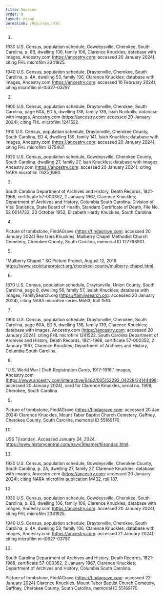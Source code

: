 ```yaml
---
title: Sources
order: 9
layout: essay
permalink: /9sources.html
---
```


1.

1930 U.S. Census, population schedule, Gowdeysville, Cherokee, South Carolina, p. 6B, dwelling 106, family 106, Clarence Knuckles; database with images, Ancestry.com (https://ancestry.com: accessed 20 January 2024); citing FHL microfilm 2341925. 

1940 U.S. Census, population schedule, Draytonville, Cherokee, South Carolina, p. 4A, dwelling 53, family 106, Clarence Knuckles; database with images, Ancestry.com (https://ancestry.com: accessed 10 February 2024); citing microfilm m-t0627-03797.

2.

1900 U.S. Census, population schedule, Draytonville, Cherokee, South Carolina, page 60A, ED 5, dwelling 138, family 139, Isiah Nuckolls; database with images, Ancestry.com (https://ancestry.com: accessed 20 January 2024); citing FHL microfilm 1241522. 

1910 U.S. Census, population schedule, Draytonville, Cherokee County, South Carolina, ED 4, dwelling 139, family 141, Isiah Knuckles; database with images, Ancestry.com (https://ancestry.com: accessed 20 January 2024); citing FHL microfilm 1375467. 

1920 U.S. Census, population schedule, Gowdeysville, Cherokee County, South Carolina, dwelling 27, family 27, Isah Knuckles; database with images, Ancestry.com (https://ancestry.com: accessed 20 January 2024); citing NARA microfilm T625_1690.

3.

South Carolina Department of Archives and History, Death Records, 1821-1968, certificate 57-000352, 2 January 1967, Clarence Knuckles; Department of Archives and History, Columbia South Carolina. Division of Vital Statistics, State Board of Health, Standard Certificate of Death, File No. 52 0014732, 23 October 1952, Elizabeth Hardy Knuckles, South Carolina.

4.

Picture of tombstone, FindAGrave (https://findagrave.com: accessed 20 January 2024) Rev Iziea Knuckles, Mulberry Chapel Methodist Church Cemetery, Cherokee County, South Carolina, memorial ID 127798901.

5.

"Mulberry Chapel." SC Picture Project, August 12, 2019. https://www.scpictureproject.org/cherokee-county/mulberry-chapel.html.

6.

1870 U.S. Census, population schedule, Draytonville, Union County, South Carolina, page 8, dwelling 56, family 57, Isaiah Knuckles; database with images, FamilySearch.org (https://familysearch.org: accessed 20 January 2024), citing NARA microfilm series M593, Roll 1510.

7.

1900 U.S. Census, population schedule, Draytonville, Cherokee, South Carolina, page 60A, ED 5, dwelling 138, family 139, Clarence Knuckles; database with images, Ancestry.com (https://ancestry.com: accessed 20 January 2024); citing FHL microfilm 1241522. South Carolina Department of Archives and History, Death Records, 1821-1968, certificate 57-000352, 2 January 1967, Clarence Knuckles; Department of Archives and History, Columbia South Carolina.

8.

"U.S, World War I Draft Registration Cards, 1917-1918," images, Ancestry.com (https://www.ancestry.com/interactive/6482/005152292_04228/24144498: accessed 20 January 2024), card for Clarence Knuckles, serial no. 1998, Cherokee, South Carolina.

9.

Picture of tombstone, FindAGrave (https://findagrave.com: accessed 20  Jan 2024) Clarence Knuckles, Mount Tabor Baptist Church Cemetery, Gaffney, Cherokee County, South Carolina, memorial ID 55169170.

10.

USS Tjisondari. Accessed January 24, 2024. https://www.historycentral.com/navy/Steamer/tjisondari.html.

11.

1920 U.S. Census, population schedule, Gowdeysville, Cherokee County, South Carolina, p. 2A, dwelling 27, family 27, Clarence Knuckles; database with images, Ancestry.com (https://ancestry.com: accessed 20 January 2024); citing NARA microfilm publication M432, roll 187.

12.

1930 U.S. Census, population schedule, Gowdeysville, Cherokee, South Carolina, p. 6B, dwelling 106, family 106, Clarence Knuckles; database with images, Ancestry.com (https://ancestry.com: accessed 20 January 2024); citing FHL microfilm 2341925. 

1940 U.S. Census, population schedule, Draytonville, Cherokee, South Carolina, p. 4A, dwelling 53, family 106, Clarence Knuckles; database with images, Ancestry.com (https://ancestry.com: accessed 21 January 2024); citing microfilm m-t0627-03797.

13.

South Carolina Department of Archives and History, Death Records, 1821-1968, certificate 57-000352, 2 January 1967, Clarence Knuckles; Department of Archives and History, Columbia South Carolina. 

Picture of tombstone, FindAGrave (https://findagrave.com: accessed 22 January 2024) Clarence Knuckles, Mount Tabor Baptist Church Cemetery, Gaffney, Cherokee County, South Carolina, memorial ID 55169170.
